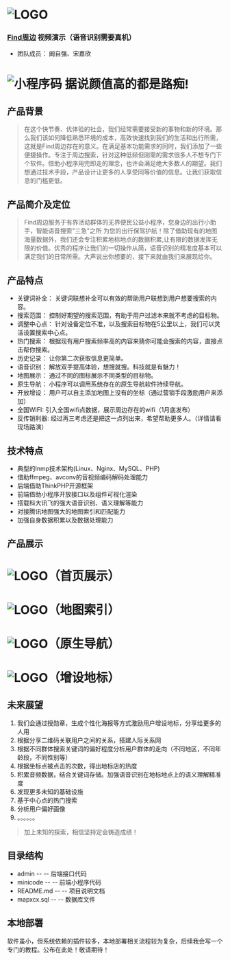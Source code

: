# ![LOGO](https://mapxcx.kanziqiang.top/img/1.png) 

### [Find周边](https://v.qq.com/x/page/l05336gscsd.html?_blank)  视频演示（语音识别需要真机）

* 团队成员： 阚自强、宋嘉欣


![小程序码](https://mapxcx.kanziqiang.top/img/9.jpeg) 
据说颜值高的都是路痴!
=============

## 产品背景

> 在这个快节奏、优体验的社会，我们经常需要接受新的事物和新的环境。那么我们该如何降低熟悉环境的成本，高效快速找到我们的生活和出行所需，这就是Find周边存在的意义。在满足基本功能需求的同时，我们添加了一些便捷操作。专注于周边搜索，针对这种低频但刚需的需求很多人不想专门下个软件。借助小程序用完即走的理念，也许会满足绝大多数人的期望。我们想通过技术手段，产品设计让更多的人享受同等价值的信息。让我们获取信息的门槛更低。

## 产品简介及定位

> Find周边服务于有界活动群体的无界便民公益小程序，您身边的出行小助手，智能语音搜索"三急"之所 为您的出行保驾护航！除了借助现有的地图海量数据外，我们还会专注积累地标地点的数据积累,让有限的数据发挥无限的价值。优秀的程序让我们的一切操作从简，语音识别的精准度基本可以满足我们的日常所需。大声说出你想要的，接下来就由我们来展现给你。

## 产品特点

- 关键词补全：	关键词联想补全可以有效的帮助用户联想到用户想要搜索的内容。
- 搜索范围：	控制好期望的搜索范围，有助于用户过滤本来就不考虑的目标物。
- 调整中心点：	针对设备定位不准，以及搜索目标物在5公里以上，我们可以灵活设置搜索中心点。
- 热门搜索：	根据现有用户搜索频率高的内容来猜你可能会搜索的内容，直接点击帮你搜索。
- 历史记录：	让你第二次获取信息更简单。
- 语音识别：	解放双手提高体验，想搜就搜。科技就是有魅力！
- 地图展示：	通过不同的图标展示不同类型的目标物。
- 原生导航：	小程序可以调用系统存在的原生导航软件持续导航。
- 开放增设：	用户可以自主添加地图上没有的坐标（通过营销手段激励用户来添加）
- 全国WIFI:	引入全国wifi点数据，展示周边存在的wifi（1月底发布）
- 反传销利器:	经过再三考虑还是把这一点列出来，希望帮助更多人。（详情请看现场路演）

## 技术特点

+ 典型的lnmp技术架构(Linux、Nginx、MySQL、PHP)
+ 借助ffmpeg、avconv的音视频编码解码处理能力
+ 后端借助ThinkPHP开源框架
+ 前端借助小程序开放接口以及组件可视化渲染
+ 搭载科大讯飞的强大语音识别、语义理解等能力
+ 对接腾讯地图强大的地图索引和匹配能力
+ 加强自身数据积累以及数据处理能力

## 产品展示

# ![LOGO](https://mapxcx.kanziqiang.top/img/3.jpeg)（首页展示）
# ![LOGO](https://mapxcx.kanziqiang.top/img/2.jpeg)（地图索引）
# ![LOGO](https://mapxcx.kanziqiang.top/img/6.jpeg)（原生导航）
# ![LOGO](https://mapxcx.kanziqiang.top/img/4.jpeg)（增设地标）

## 未来展望

1. 我们会通过授勋章，生成个性化海报等方式激励用户增设地标，分享给更多的人用
2. 根据分享二维码关联用户之间的关系，搭建人际关系网
3. 根据不同群体搜索关键词的偏好程度分析用户群体的走向（不同地区，不同年龄段，不同性别等）
4. 根据坐标点被点击的次数，得出地标店的热度
5. 积累音频数据，结合关键词存储。加强语音识别在地标地点上的语义理解精准度
6. 发现更多未知的基础设施
7. 基于中心点的热门搜索
8. 分析用户偏好画像
7. 。。。。。。

> 加上未知的探索，相信坚持定会铸造成绩！

## 目录结构

* admin			--	--	后端接口代码
* minicode		--	--	前端小程序代码
* README.md 	--	--	项目说明文档
* mapxcx.sql 	--	--	数据库文件

## 本地部署

软件虽小，但系统依赖的插件较多，本地部署相关流程较为复杂，后续我会写一个专门的教程。公布在此处！敬请期待！